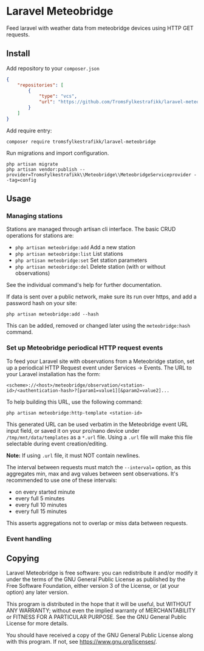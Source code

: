 # Laravel Meteobridge

Feed laravel with weather data from meteobridge devices using HTTP GET
requests.

## Install

Add repository to your `composer.json`
```json
{
    "repositories": [
        {
            "type": "vcs",
            "url": "https://github.com/TromsFylkestrafikk/laravel-meteobridge"
        }
    ]
}
```

Add require entry:
```shell
composer require tromsfylkestrafikk/laravel-meteobridge
```

Run migrations and import configuration.
```shell
php artisan migrate
php artisan vendor:publish --provider=TromsFylkestrafikk\\Meteobridge\\MeteobridgeServiceprovider --tag=config
```

## Usage

### Managing stations
Stations are managed through artisan cli interface. The basic CRUD
operations for stations are:
- `php artisan meteobridge:add` Add a new station
- `php artisan meteobridge:list` List stations
- `php artisan meteobridge:set` Set station parameters
- `php artisan meteobridge:del` Delete station (with or without
  observations)

See the individual command's help for further documentation.

If data is sent over a public network, make sure its run over https,
and add a password hash on your site:

```shell
php artisan meteobridge:add --hash
```

This can be added, removed or changed later using the
`meteobridge:hash` command.

### Set up Meteobridge periodical HTTP request events

To feed your Laravel site with observations from a Meteobridge
station, set up a periodical HTTP Request event under Services →
Events.  The URL to your Laravel installation has the form:

```
<scheme>://<host>/meteobridge/observation/<station-id>/<authentication-hash>?[param1=value1][&param2=value2]...
```
To help building this URL, use the following command:
```shell
php artisan meteobridge:http-template <station-id>
```

This generated URL can be used verbatim in the Meteobridge event URL
input field, or saved it on your pro/nano device under
`/tmp/mnt/data/templates` as a `*.url` file.  Using a `.url` file will make
this file selectable during event creation/editing.

**Note:** If using `.url` file, it must NOT contain newlines.

The interval between requests must match the `--interval=` option, as
this aggregates min, max and avg values between sent observations.
It's recommended to use one of these intervals:

- on every started minute
- every full 5 minutes
- every full 10 minutes
- every full 15 minutes

This asserts aggregations not to overlap or miss data between requests.

### Event handling



## Copying

Laravel Meteobridge is free software: you can redistribute it and/or
modify it under the terms of the GNU General Public License as
published by the Free Software Foundation, either version 3 of the
License, or (at your option) any later version.

This program is distributed in the hope that it will be useful, but
WITHOUT ANY WARRANTY; without even the implied warranty of
MERCHANTABILITY or FITNESS FOR A PARTICULAR PURPOSE.  See the GNU
General Public License for more details.

You should have received a copy of the GNU General Public License
along with this program.  If not, see <https://www.gnu.org/licenses/>.
